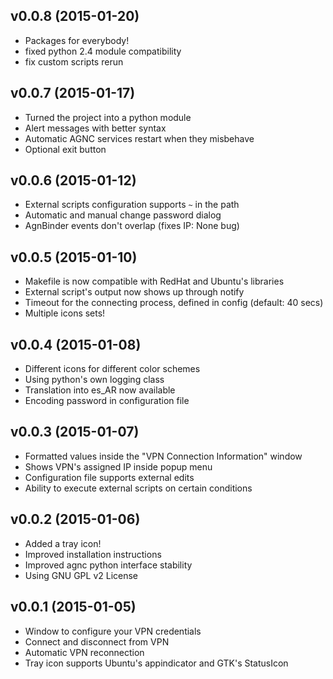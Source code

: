 ## v0.0.8 (2015-01-20)

 * Packages for everybody!
 * fixed python 2.4 module compatibility
 * fix custom scripts rerun

## v0.0.7 (2015-01-17)

 * Turned the project into a python module
 * Alert messages with better syntax
 * Automatic AGNC services restart when they misbehave
 * Optional exit button

## v0.0.6 (2015-01-12)

 * External scripts configuration supports `~` in the path
 * Automatic and manual change password dialog
 * AgnBinder events don't overlap (fixes IP: None bug)

## v0.0.5 (2015-01-10)

 * Makefile is now compatible with RedHat and Ubuntu's libraries
 * External script's output now shows up through notify
 * Timeout for the connecting process, defined in config (default: 40 secs)
 * Multiple icons sets!

## v0.0.4 (2015-01-08)

 * Different icons for different color schemes
 * Using python's own logging class
 * Translation into es_AR now available
 * Encoding password in configuration file

## v0.0.3 (2015-01-07)

 * Formatted values inside the "VPN Connection Information" window
 * Shows VPN's assigned IP inside popup menu
 * Configuration file supports external edits
 * Ability to execute external scripts on certain conditions

## v0.0.2 (2015-01-06)

 * Added a tray icon!
 * Improved installation instructions
 * Improved agnc python interface stability
 * Using GNU GPL v2 License

## v0.0.1 (2015-01-05)

 * Window to configure your VPN credentials
 * Connect and disconnect from VPN
 * Automatic VPN reconnection
 * Tray icon supports Ubuntu's appindicator and GTK's StatusIcon
